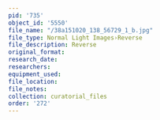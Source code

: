 ```yaml
---
pid: '735'
object_id: '5550'
file_name: "/38a151020_138_56729_1_b.jpg"
file_type: Normal Light Images›Reverse
file_description: Reverse
original_format:
research_date:
researchers:
equipment_used:
file_location:
file_notes:
collection: curatorial_files
order: '272'
---
```


